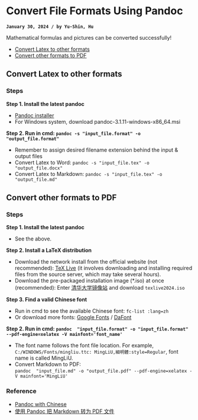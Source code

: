 # Convert File Formats Using Pandoc
**`January 30, 2024 / by Yu-Shin, Hu`**

Mathematical formulas and pictures can be converted successfully!
- [Convert Latex to other formats](#convert-latex-to-other-formats)
- [Convert other formats to PDF](#convert-other-formats-to-pdf)


## Convert Latex to other formats

### Steps

**Step 1. Install the latest pandoc**
-   [Pandoc installer](https://pandoc.org/installing.html)
-   For Windows system, download pandoc-3.1.11-windows-x86_64.msi

**Step 2. Run in cmd: `pandoc -s "input_file.format" -o "output_file.format"`**
-   Remember to assign desired filename extension behind the input & output files
-   Convert Latex to Word: `pandoc -s "input_file.tex" -o "output_file.docx"`
-   Convert Latex to Markdown: `pandoc -s "input_file.tex" -o "output_file.md"`

## Convert other formats to PDF

### Steps

**Step 1. Install the latest pandoc**
-   See the above.

**Step 2. Install a LaTeX distribution**
-  Download the network install from the official website (not recommended): [TeX Live](https://www.tug.org/texlive/quickinstall.html) (it involves downloading and installing required files from the source server, which may take several hours).
-  Download the pre-packaged installation image (*.iso) at once (recommended): Enter [清华大学镜像站](https://mirrors.tuna.tsinghua.edu.cn/CTAN/systems/texlive/Images/) and download `texlive2024.iso`

**Step 3. Find a valid Chinese font**
-   Run in cmd to see the available Chinese font: `fc-list :lang=zh`
-   Or download more fonts: [Google Fonts](https://fonts.google.com/) / [DaFont](https://www.dafont.com/)

**Step 2. Run in cmd: `pandoc  "input_file.format" -o "input_file.format" --pdf-engine=xelatex -V mainfont='font_name'`**
-   The font name follows the font file location. For example, `C:/WINDOWS/Fonts/mingliu.ttc: MingLiU,細明體:style=Regular`, font name is called MingLiU.
-   Convert Markdown to PDF:<br>
  `pandoc  "input_file.md" -o "output_file.pdf" --pdf-engine=xelatex -V mainfont='MingLiU'`


### Reference
-   [Pandoc with Chinese](https://github.com/jgm/pandoc/wiki/Pandoc-with-Chinese)
-   [使用 Pandoc 把 Markdown 转为 PDF 文件](https://jdhao.github.io/2017/12/10/pandoc-markdown-with-chinese/)

